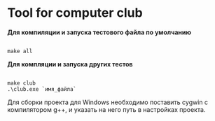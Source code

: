 # Tool for computer club
**Для компиляции и запуска тестового файла по умолчанию**
```

make all

```
**Для компляции и запуска других тестов**
```

make club
.\club.exe `имя_файла`

```
Для сборки проекта для Windows необходимо поставить cygwin с компилятором g++, и указать на него путь в настройках проекта.